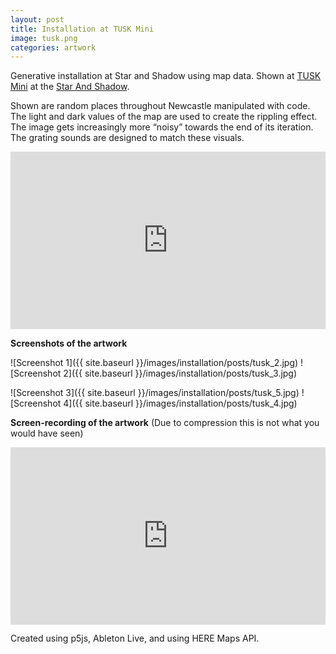 ```yaml
---
layout: post
title: Installation at TUSK Mini
image: tusk.png
categories: artwork
---
```


Generative installation at Star and Shadow using map data.
Shown at [TUSK Mini](https://tuskmusic.org/event/tusk-mini/) at the [Star And Shadow](https://www.starandshadow.org.uk/).

Shown are random places throughout Newcastle manipulated with code. The light and dark values of the map are used to create the rippling effect. The image gets increasingly more “noisy” towards the end of its iteration. The grating sounds are designed to match these visuals.

<div style="padding:56.25% 0 0 0;position:relative;"><iframe src="https://player.vimeo.com/video/696950032?h=229f949b14&title=0&byline=0&portrait=0" style="position:absolute;top:0;left:0;width:100%;height:100%;" frameborder="0" allow="autoplay; fullscreen; picture-in-picture" allowfullscreen></iframe></div><script src="https://player.vimeo.com/api/player.js"></script>

**Screenshots of the artwork**

![Screenshot 1]({{ site.baseurl }}/images/installation/posts/tusk_2.jpg)
![Screenshot 2]({{ site.baseurl }}/images/installation/posts/tusk_3.jpg)

![Screenshot 3]({{ site.baseurl }}/images/installation/posts/tusk_5.jpg)
![Screenshot 4]({{ site.baseurl }}/images/installation/posts/tusk_4.jpg)

**Screen-recording of the artwork** (Due to compression this is not what you would have seen)

<div style="padding:56.25% 0 0 0;position:relative;"><iframe src="https://player.vimeo.com/video/696955567?h=5342403b0c&title=0&byline=0&portrait=0" style="position:absolute;top:0;left:0;width:100%;height:100%;" frameborder="0" allow="autoplay; fullscreen; picture-in-picture" allowfullscreen></iframe></div><script src="https://player.vimeo.com/api/player.js"></script>

Created using p5js, Ableton Live, and using HERE Maps API.
